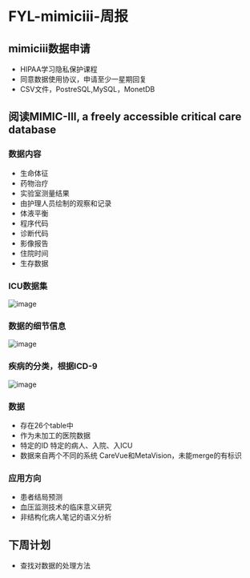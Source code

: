 ﻿# FYL-mimiciii-周报
## mimiciii数据申请
* HIPAA学习隐私保护课程
* 同意数据使用协议，申请至少一星期回复
* CSV文件，PostreSQL,MySQL，MonetDB
## 阅读MIMIC-III, a freely accessible critical care database
### 数据内容
* 生命体征
* 药物治疗
* 实验室测量结果
* 由护理人员绘制的观察和记录
* 体液平衡
* 程序代码
* 诊断代码
* 影像报告
* 住院时间
* 生存数据
### ICU数据集
![image]()
### 数据的细节信息
![image]()
### 疾病的分类，根据ICD-9
![image]()
### 数据
* 存在26个table中
* 作为未加工的医院数据
* 特定的ID 特定的病人、入院、入ICU
* 数据来自两个不同的系统 CareVue和MetaVision，未能merge的有标识
### 应用方向
* 患者结局预测
* 血压监测技术的临床意义研究
* 非结构化病人笔记的语义分析

## 下周计划
* 查找对数据的处理方法